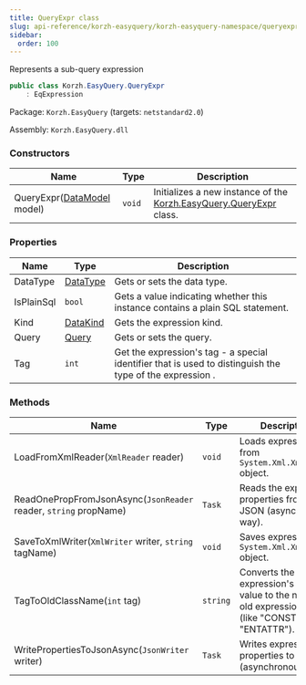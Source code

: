 ```yaml
---
title: QueryExpr class
slug: api-reference/korzh-easyquery/korzh-easyquery-namespace/queryexpr-class
sidebar:
  order: 100
---
```


Represents a sub-query expression
```csharp
public class Korzh.EasyQuery.QueryExpr
    : EqExpression

```
Package: `Korzh.EasyQuery` (targets: `netstandard2.0`)

Assembly: `Korzh.EasyQuery.dll`

### Constructors

| Name | Type | Description | 
| --- | --- | --- | 
| QueryExpr([DataModel](/easyquery/docs/api-reference/korzh-easyquery/korzh-easyquery-namespace/datamodel-class) model) | `void` | Initializes a new instance of the [Korzh.EasyQuery.QueryExpr](/easyquery/docs/api-reference/korzh-easyquery/korzh-easyquery-namespace/queryexpr-class) class. | 


### Properties

| Name | Type | Description | 
| --- | --- | --- | 
| DataType | [DataType](/easyquery/docs/api-reference/easydata-core/easydata-namespace/datatype-enum) | Gets or sets the data type. | 
| IsPlainSql | `bool` | Gets a value indicating whether this instance contains a plain SQL statement. | 
| Kind | [DataKind](/easyquery/docs/api-reference/korzh-easyquery/korzh-easyquery-namespace/datakind-enum) | Gets the expression kind. | 
| Query | [Query](/easyquery/docs/api-reference/korzh-easyquery/korzh-easyquery-namespace/query-class) | Gets or sets the query. | 
| Tag | `int` | Get the expression's tag - a special identifier that is used to distinguish the type of the expression . | 


### Methods

| Name | Type | Description | 
| --- | --- | --- | 
| LoadFromXmlReader(`XmlReader` reader) | `void` | Loads expression from `System.Xml.XmlReader` object. | 
| ReadOnePropFromJsonAsync(`JsonReader` reader, `string` propName) | `Task` | Reads the expression properties from JSON (asynchronous way). | 
| SaveToXmlWriter(`XmlWriter` writer, `string` tagName) | `void` | Saves expression to `System.Xml.XmlWriter` object. | 
| TagToOldClassName(`int` tag) | `string` | Converts the expression's tag value to the name of old expression class (like "CONST" or "ENTATTR"). | 
| WritePropertiesToJsonAsync(`JsonWriter` writer) | `Task` | Writes expression properties to JSON (asynchronous way). |
